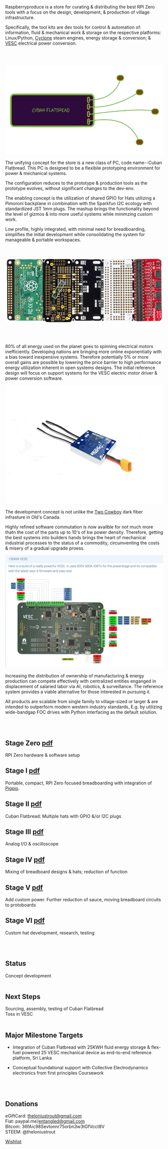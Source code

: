 


<br><br>
Raspberryproduce is a store for curating & distributing the best RPI Zero tools with a focus on the design, development, & production of village infrastructure. 

Specifically, the tool kits are dev tools for control & automation of: information, fluid & mechanical work & storage on the respective platforms: Linux/Python, [Cyclone](http://cyclone-power.com) steam engines, energy storage & conversion; & [VESC](http://vesc-project.com) electrical power conversion.

<br><br>

![Alt text](png/flatbread.png)

The unifying concept for the store is a new class of PC, code name--Cuban Flatbread. This PC is designed to be a flexibile prototyping environment for power & mechanical systems. 

The configuration reduces to the prototype & production tools as the prototype evolves, without significant changes to the dev-env. 

The enabling concept is the utilization of shared GPIO for Hats utilizing a Pimoroni backplane in combination with the Sparkfun I2C ecology with standardized JST 1mm plugs. The mashup brings the functionality beyond the level of gizmos & into more useful systems while minimzing custom work. 

Low profile, highly integrated, with minimal need for breadboarding, simplifies the initial development while consolidating the system for manageable & portable workspaces.


<br><br>
![Alt text](png/stageiii.png)
<br><br>
<br><br>

80% of all energy used on the planet goes to spinning electrical motors inefficiently. Developing nations are bringing more online exponentially with a bias toward inexpensive systems. Therefore potentially 5% or more overall gains are possible by lowering the price barrier to high performance energy utilization inherent in open systems designs. The initial reference design will focus on support systems for the VESC electric motor driver & power conversion software. 

![Alt text](png/vesc6.4.png)

The development concept is not unlike the [Two Cowboy](https://www.youtube.com/watch?v=SDHqzUz39mU) dark fiber infrasture in Old's Canada. 

Highly refined software commutation is now availble for not much more thatn the cost of the parts up to 10's of kw power density. Therefore, getting the best systems into builders hands brings the heart of mechanical industrial processes to the status of a commodity, circumventing the costs & misery of a gradual upgrade proess.

![Alt text](png/igbt.png)

Increasing the distribution of ownership of manufacturing & energy production can compete effectively with centralized entities enganged in displacement of salaried labor via AI, robotics, & surveillance. The reference system provides a viable alternative for those interested in pursuing it. 

All products are scalable from single family to village-sized or larger & are intended to outperform modern western industry standards, E.g. by utilizing wide-bandgap FOC drives with Python interfacing as the default solution.


<br><br>

## Stage Zero [pdf](pdf/stagezero.pdf)
RPI Zero hardware & software setup
## Stage I [pdf](pdf/stagei.pdf)
Portable, compact, RPI Zero focused breadboarding with integration of [Pigpio](http://abyz.me.uk/rpi/pigpio/).
## Stage II [pdf](pdf/stageii.pdf)
Cuban Flatbread: Multiple hats with GPIO &/or I2C plugs
## Stage III [pdf](pdf/stageiii.pdf)
Analog I/O & oscilloscope
## Stage IV [pdf](pdf/stageiv.pdf)
Mixing of breadboard designs & hats; reduction of function
## Stage V [pdf](pdf/stagev.pdf)
Add custom power. Further reduction of sauce, moving breadboard circuits to protoboards
## Stage VI [pdf](pdf/stagevi.pdf)
Custom hat development, research, testing

<br><br>

## Status
Concept development
<br><br>

## Next Steps
Sourcing, assembly, testing of Cuban Flatbread<br />
Toss in VESC
<br><br>


## Major Milestone Targets
* Integration of Cuban Flatbread with 25KWH fluid energy storage & flex-fuel powered 25 VESC mechanical device as end-to-end reference platform, Sri Lanka

* Conceptual foundational support with Collective Electrodynamics electronics from first principles Coursework

<br><br>
## Donations
eGiftCard:  theloniustrout@gmail.com<br />
Fiat:       paypal.me/entangled@gmail.com<br />
Bitcoin:    36fAic98Sevtonnr75orbn3w3tGfVcct8V<br />
STEEM:      @theloniustrout<br />


[Wishlist](fuel.pdf)

